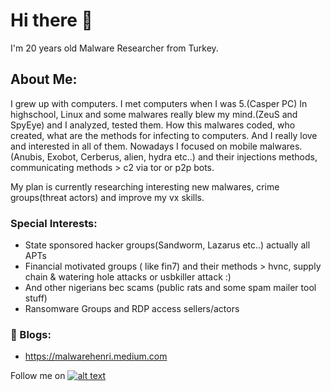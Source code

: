 # Hi there 👋

I'm 20 years old Malware Researcher from Turkey.

## About Me:
I grew up with computers. I met computers when I was 5.(Casper PC) In highschool, Linux and some malwares really blew my mind.(ZeuS and SpyEye) and I analyzed, tested them. How this malwares coded, who created, what are the methods for infecting to computers. And I really love and interested in all of them. Nowadays I focused on mobile malwares. (Anubis, Exobot, Cerberus, alien, hydra etc..) and their injections methods, communicating methods > c2 via tor or p2p bots.

My plan is currently researching interesting new malwares, crime groups(threat actors) and improve my vx skills.

### Special Interests:
- State sponsored hacker groups(Sandworm, Lazarus etc..) actually all APTs
- Financial motivated groups ( like fin7) and their methods > hvnc, supply chain & watering hole attacks or usbkiller attack :)
- And other nigerians bec scams (public rats and some spam mailer tool stuff)
- Ransomware Groups and RDP access sellers/actors

### 📓 Blogs:

- https://malwarehenri.medium.com
<!-- Please don't remove this: Grab your social icons from https://github.com/carlsednaoui/gitsocial -->

<!-- display the social media buttons in your README -->


Follow me on [![alt text][1.1]][1]


<!-- links to social media icons -->
<!-- no need to change these -->

<!-- icons with padding -->

[1.1]: http://i.imgur.com/tXSoThF.png (twitter icon with padding)


<!-- icons without padding -->

[1.2]: http://i.imgur.com/wWzX9uB.png (twitter icon without padding)



<!-- links to your social media accounts -->
<!-- update these accordingly -->

[1]: http://www.twitter.com/carlsednaoui

<!-- Please don't remove this: Grab your social icons from https://github.com/carlsednaoui/gitsocial -->
